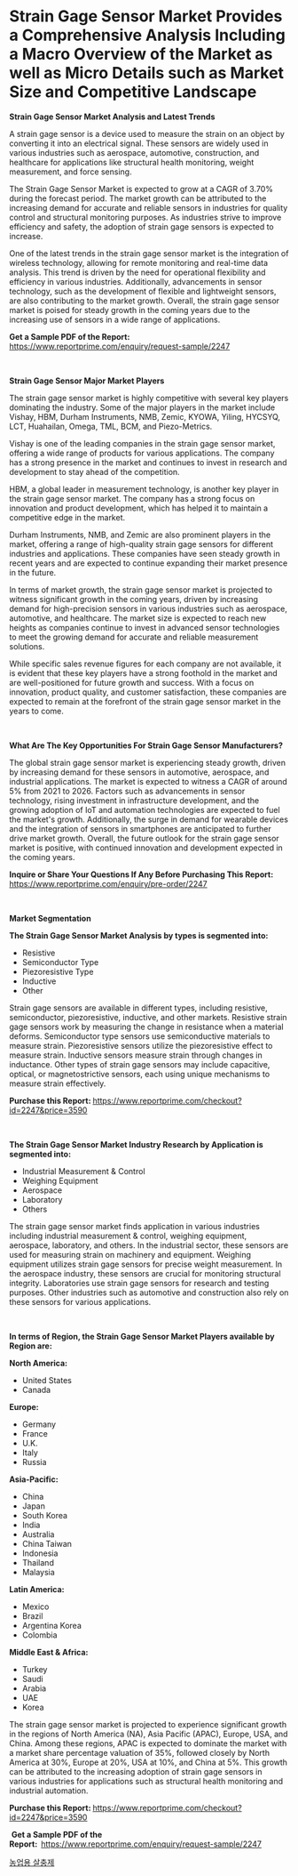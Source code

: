<p><h1>Strain Gage Sensor Market Provides a Comprehensive Analysis Including a Macro Overview of the Market as well as Micro Details such as Market Size and Competitive Landscape</h1></p><p><strong>Strain Gage Sensor Market Analysis and Latest Trends</strong></p>
<p><p>A strain gage sensor is a device used to measure the strain on an object by converting it into an electrical signal. These sensors are widely used in various industries such as aerospace, automotive, construction, and healthcare for applications like structural health monitoring, weight measurement, and force sensing.</p><p>The Strain Gage Sensor Market is expected to grow at a CAGR of 3.70% during the forecast period. The market growth can be attributed to the increasing demand for accurate and reliable sensors in industries for quality control and structural monitoring purposes. As industries strive to improve efficiency and safety, the adoption of strain gage sensors is expected to increase.</p><p>One of the latest trends in the strain gage sensor market is the integration of wireless technology, allowing for remote monitoring and real-time data analysis. This trend is driven by the need for operational flexibility and efficiency in various industries. Additionally, advancements in sensor technology, such as the development of flexible and lightweight sensors, are also contributing to the market growth. Overall, the strain gage sensor market is poised for steady growth in the coming years due to the increasing use of sensors in a wide range of applications.</p></p>
<p><strong>Get a Sample PDF of the Report:&nbsp;</strong> <a href="https://www.reportprime.com/enquiry/request-sample/2247">https://www.reportprime.com/enquiry/request-sample/2247</a></p>
<p>&nbsp;</p>
<p><strong>Strain Gage Sensor Major Market Players</strong></p>
<p><p>The strain gage sensor market is highly competitive with several key players dominating the industry. Some of the major players in the market include Vishay, HBM, Durham Instruments, NMB, Zemic, KYOWA, Yiling, HYCSYQ, LCT, Huahailan, Omega, TML, BCM, and Piezo-Metrics.</p><p>Vishay is one of the leading companies in the strain gage sensor market, offering a wide range of products for various applications. The company has a strong presence in the market and continues to invest in research and development to stay ahead of the competition.</p><p>HBM, a global leader in measurement technology, is another key player in the strain gage sensor market. The company has a strong focus on innovation and product development, which has helped it to maintain a competitive edge in the market.</p><p>Durham Instruments, NMB, and Zemic are also prominent players in the market, offering a range of high-quality strain gage sensors for different industries and applications. These companies have seen steady growth in recent years and are expected to continue expanding their market presence in the future.</p><p>In terms of market growth, the strain gage sensor market is projected to witness significant growth in the coming years, driven by increasing demand for high-precision sensors in various industries such as aerospace, automotive, and healthcare. The market size is expected to reach new heights as companies continue to invest in advanced sensor technologies to meet the growing demand for accurate and reliable measurement solutions.</p><p>While specific sales revenue figures for each company are not available, it is evident that these key players have a strong foothold in the market and are well-positioned for future growth and success. With a focus on innovation, product quality, and customer satisfaction, these companies are expected to remain at the forefront of the strain gage sensor market in the years to come.</p></p>
<p>&nbsp;</p>
<p><strong>What Are The Key Opportunities For Strain Gage Sensor Manufacturers?</strong></p>
<p><p>The global strain gage sensor market is experiencing steady growth, driven by increasing demand for these sensors in automotive, aerospace, and industrial applications. The market is expected to witness a CAGR of around 5% from 2021 to 2026. Factors such as advancements in sensor technology, rising investment in infrastructure development, and the growing adoption of IoT and automation technologies are expected to fuel the market's growth. Additionally, the surge in demand for wearable devices and the integration of sensors in smartphones are anticipated to further drive market growth. Overall, the future outlook for the strain gage sensor market is positive, with continued innovation and development expected in the coming years.</p></p>
<p><strong>Inquire or Share Your Questions If Any Before Purchasing This Report:</strong> <a href="https://www.reportprime.com/enquiry/pre-order/2247">https://www.reportprime.com/enquiry/pre-order/2247</a></p>
<p>&nbsp;</p>
<p><strong>Market Segmentation</strong></p>
<p><strong>The Strain Gage Sensor Market Analysis by types is segmented into:</strong></p>
<p><ul><li>Resistive</li><li>Semiconductor Type</li><li>Piezoresistive Type</li><li>Inductive</li><li>Other</li></ul></p>
<p><p>Strain gage sensors are available in different types, including resistive, semiconductor, piezoresistive, inductive, and other markets. Resistive strain gage sensors work by measuring the change in resistance when a material deforms. Semiconductor type sensors use semiconductive materials to measure strain. Piezoresistive sensors utilize the piezoresistive effect to measure strain. Inductive sensors measure strain through changes in inductance. Other types of strain gage sensors may include capacitive, optical, or magnetostrictive sensors, each using unique mechanisms to measure strain effectively.</p></p>
<p><strong>Purchase this Report:&nbsp;</strong><a href="https://www.reportprime.com/checkout?id=2247&price=3590">https://www.reportprime.com/checkout?id=2247&price=3590</a></p>
<p>&nbsp;</p>
<p><strong>The Strain Gage Sensor Market Industry Research by Application is segmented into:</strong></p>
<p><ul><li>Industrial Measurement & Control</li><li>Weighing Equipment</li><li>Aerospace</li><li>Laboratory</li><li>Others</li></ul></p>
<p><p>The strain gage sensor market finds application in various industries including industrial measurement & control, weighing equipment, aerospace, laboratory, and others. In the industrial sector, these sensors are used for measuring strain on machinery and equipment. Weighing equipment utilizes strain gage sensors for precise weight measurement. In the aerospace industry, these sensors are crucial for monitoring structural integrity. Laboratories use strain gage sensors for research and testing purposes. Other industries such as automotive and construction also rely on these sensors for various applications.</p></p>
<p>&nbsp;</p>
<p><strong>In terms of Region, the Strain Gage Sensor Market Players available by Region are:</strong></p>
<p>
    <p> <strong> North America: </strong>
        <ul>
            <li>United States</li>
            <li>Canada</li>
        </ul>
        </p> 
    <p> <strong> Europe: </strong>
        <ul>
            <li>Germany</li>
            <li>France</li>
            <li>U.K.</li>
            <li>Italy</li>
            <li>Russia</li>
        </ul>
        </p> 
    <p> <strong> Asia-Pacific: </strong>
        <ul>
            <li>China</li>
            <li>Japan</li>
            <li>South Korea</li>
            <li>India</li>
            <li>Australia</li>
            <li>China Taiwan</li>
            <li>Indonesia</li>
            <li>Thailand</li>
            <li>Malaysia</li>
        </ul>
        </p> 
    <p> <strong> Latin America: </strong>
        <ul>
            <li>Mexico</li>
            <li>Brazil</li>
            <li>Argentina Korea</li>
            <li>Colombia</li>
        </ul>
        </p> 
    <p> <strong> Middle East & Africa: </strong>
        <ul>
            <li>Turkey</li>
            <li>Saudi</li>
            <li>Arabia</li>
            <li>UAE</li>
            <li>Korea</li>
        </ul>
    </p>
    </p>
<p><p>The strain gage sensor market is projected to experience significant growth in the regions of North America (NA), Asia Pacific (APAC), Europe, USA, and China. Among these regions, APAC is expected to dominate the market with a market share percentage valuation of 35%, followed closely by North America at 30%, Europe at 20%, USA at 10%, and China at 5%. This growth can be attributed to the increasing adoption of strain gage sensors in various industries for applications such as structural health monitoring and industrial automation.</p></p>
<p><strong>Purchase this Report: </strong><a href="https://www.reportprime.com/checkout?id=2247&price=3590">https://www.reportprime.com/checkout?id=2247&price=3590</a></p>
<p>&nbsp;<strong>Get a Sample PDF of the Report:&nbsp;&nbsp;</strong><a href="https://www.reportprime.com/enquiry/request-sample/2247">https://www.reportprime.com/enquiry/request-sample/2247</a></p>
<p><strong></strong></p>
<p><p><a href="https://github.com/sougarounis/Market-Research-Report-List-3/blob/main/808371310247.md">농업용 살충제</a></p></p>